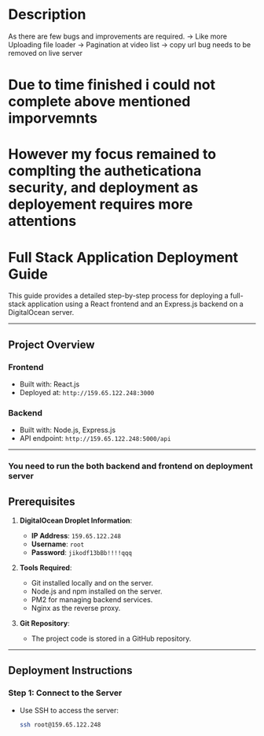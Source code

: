 # Description
As there are few bugs and improvements are required.
-> Like more Uploading file loader
-> Pagination at video list
-> copy url bug needs to be removed on live server

# Due to time finished i could not complete above mentioned imporvemnts
# However my focus remained to complting the autheticationa  security, and deployment as deployement requires more attentions



# Full Stack Application Deployment Guide

This guide provides a detailed step-by-step process for deploying a full-stack application using a React frontend and an Express.js backend on a DigitalOcean server.

---

## Project Overview

### Frontend
- Built with: React.js
- Deployed at: `http://159.65.122.248:3000`

### Backend
- Built with: Node.js, Express.js
- API endpoint: `http://159.65.122.248:5000/api`

---
### You need to run the both backend and frontend on deployment server

## Prerequisites

1. **DigitalOcean Droplet Information**:
   - **IP Address**: `159.65.122.248`
   - **Username**: `root`
   - **Password**: `jikodf13bBb!!!!qqq`

2. **Tools Required**:
   - Git installed locally and on the server.
   - Node.js and npm installed on the server.
   - PM2 for managing backend services.
   - Nginx as the reverse proxy.

3. **Git Repository**:
   - The project code is stored in a GitHub repository.

---

## Deployment Instructions

### Step 1: Connect to the Server
- Use SSH to access the server:
  ```bash
  ssh root@159.65.122.248

 

